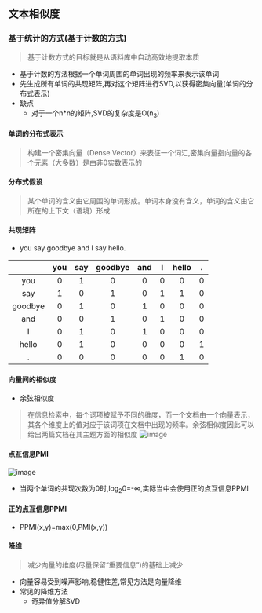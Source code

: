 ## 文本相似度
### 基于统计的方式(基于计数的方式)
> 基于计数方式的目标就是从语料库中自动高效地提取本质
* 基于计数的方法根据一个单词周围的单词出现的频率来表示该单词
* 先生成所有单词的共现矩阵,再对这个矩阵进行SVD,以获得密集向量(单词的分布式表示)
* 缺点
  * 对于一个n*n的矩阵,SVD的复杂度是O(n<sub>3</sub>) 
#### 单词的分布式表示
> 构建一个密集向量（Dense Vector）来表征一个词汇,密集向量指向量的各个元素（大多数）是由非0实数表示的
#### 分布式假设
> 某个单词的含义由它周围的单词形成。单词本身没有含义，单词的含义由它所在的上下文（语境）形成
#### 共现矩阵
* you say goodbye and I say hello.

| | you  |say  |goodbye|and|I|hello|.|
|  :----:  | :----:  | :----:  | :----:  | :----:  | :----:  | :----:  | :----:  |
| you|0| 1|0|0|0|0|0|
| say| 1| 0|1|0|1|1|0|
|goodbye|0|1|0|1|0|0|0|
|and|0|0|1|0|1|0|0|
|I |0|1|0|1|0|0|0|
|hello |0|1|0|0|0|0|1|
|. |0|0|0|0|0|1|0|

#### 向量间的相似度
* 余弦相似度 
> 在信息检索中，每个词项被赋予不同的维度，而一个文档由一个向量表示，其各个维度上的值对应于该词项在文档中出现的频率。余弦相似度因此可以给出两篇文档在其主题方面的相似度
![image](https://user-images.githubusercontent.com/13389058/155826597-bde412bf-41b2-402b-b980-5fc7fe9eadfe.png)


#### 点互信息PMI
![image](https://user-images.githubusercontent.com/13389058/155826614-e02cb53a-5d2c-46ba-b78f-6098311611e8.png)
* 当两个单词的共现次数为0时,log<sub>2</sub>0=-∞,实际当中会使用正的点互信息PPMI
#### 正的点互信息PPMI
* PPMI(x,y)=max(0,PMI(x,y))


#### 降维
> 减少向量的维度(尽量保留“重要信息”)的基础上减少
* 向量容易受到噪声影响,稳健性差,常见方法是向量降维
* 常见的降维方法
  * 奇异值分解SVD 

